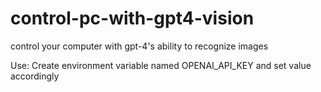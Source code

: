 # control-pc-with-gpt4-vision
control your computer with gpt-4's ability to recognize images


Use:
  Create environment variable named  OPENAI_API_KEY and set value accordingly

